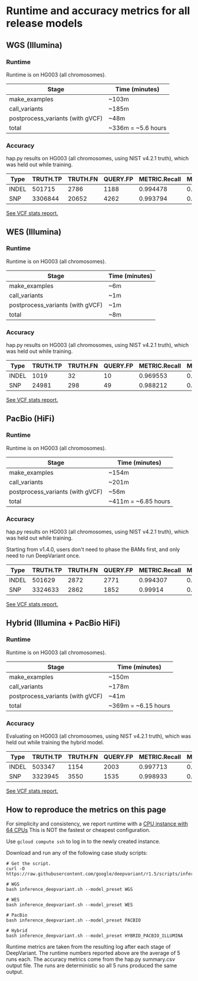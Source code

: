 # Runtime and accuracy metrics for all release models

## WGS (Illumina)

### Runtime

Runtime is on HG003 (all chromosomes).

Stage                            | Time (minutes)
-------------------------------- | -----------------
make_examples                    | ~103m
call_variants                    | ~185m
postprocess_variants (with gVCF) | ~48m
total                            | ~336m = ~5.6 hours

### Accuracy

hap.py results on HG003 (all chromosomes, using NIST v4.2.1 truth), which was
held out while training.

| Type  | TRUTH.TP | TRUTH.FN | QUERY.FP | METRIC.Recall | METRIC.Precision | METRIC.F1_Score |
| ----- | -------- | -------- | -------- | ------------- | ---------------- | --------------- |
| INDEL | 501715   | 2786     | 1188     | 0.994478      | 0.997733         | 0.996103        |
| SNP   | 3306844  | 20652    | 4262     | 0.993794      | 0.998713         | 0.996247        |

[See VCF stats report.](https://storage.googleapis.com/deepvariant/visual_reports/DeepVariant/1.5.0/WGS/deepvariant.output.visual_report.html)

## WES (Illumina)

### Runtime

Runtime is on HG003 (all chromosomes).

Stage                            | Time (minutes)
-------------------------------- | -----------------
make_examples                    | ~6m
call_variants                    | ~1m
postprocess_variants (with gVCF) | ~1m
total                            | ~8m

### Accuracy

hap.py results on HG003 (all chromosomes, using NIST v4.2.1 truth), which was
held out while training.

| Type  | TRUTH.TP | TRUTH.FN | QUERY.FP | METRIC.Recall | METRIC.Precision | METRIC.F1_Score |
| ----- | -------- | -------- | -------- | ------------- | ---------------- | --------------- |
| INDEL | 1019     | 32       | 10       | 0.969553      | 0.990467         | 0.979898        |
| SNP   | 24981    | 298      | 49       | 0.988212      | 0.998043         | 0.993103        |

[See VCF stats report.](https://storage.googleapis.com/deepvariant/visual_reports/DeepVariant/1.5.0/WES/deepvariant.output.visual_report.html)

## PacBio (HiFi)

### Runtime

Runtime is on HG003 (all chromosomes).

Stage                            | Time (minutes)
-------------------------------- | -----------------
make_examples                    | ~154m
call_variants                    | ~201m
postprocess_variants (with gVCF) | ~56m
total                            | ~411m = ~6.85 hours

### Accuracy

hap.py results on HG003 (all chromosomes, using NIST v4.2.1 truth), which was
held out while training.

Starting from v1.4.0, users don't need to phase the BAMs first, and only need
to run DeepVariant once.

| Type  | TRUTH.TP | TRUTH.FN | QUERY.FP | METRIC.Recall | METRIC.Precision | METRIC.F1_Score |
| ----- | -------- | -------- | -------- | ------------- | ---------------- | --------------- |
| INDEL | 501629   | 2872     | 2771     | 0.994307      | 0.994725         | 0.994516        |
| SNP   | 3324633  | 2862     | 1852     | 0.99914       | 0.999444         | 0.999292        |

[See VCF stats report.](https://storage.googleapis.com/deepvariant/visual_reports/DeepVariant/1.5.0/PACBIO/deepvariant.output.visual_report.html)

## Hybrid (Illumina + PacBio HiFi)

### Runtime

Runtime is on HG003 (all chromosomes).

Stage                            | Time (minutes)
-------------------------------- | -----------------
make_examples                    | ~150m
call_variants                    | ~178m
postprocess_variants (with gVCF) | ~41m
total                            | ~369m = ~6.15 hours

### Accuracy

Evaluating on HG003 (all chromosomes, using NIST v4.2.1 truth), which was held
out while training the hybrid model.

| Type  | TRUTH.TP | TRUTH.FN | QUERY.FP | METRIC.Recall | METRIC.Precision | METRIC.F1_Score |
| ----- | -------- | -------- | -------- | ------------- | ---------------- | --------------- |
| INDEL | 503347   | 1154     | 2003     | 0.997713      | 0.996225         | 0.996968        |
| SNP   | 3323945  | 3550     | 1535     | 0.998933      | 0.999539         | 0.999236        |

[See VCF stats report.](https://storage.googleapis.com/deepvariant/visual_reports/DeepVariant/1.5.0/HYBRID/deepvariant.output.visual_report.html)

## How to reproduce the metrics on this page

For simplicity and consistency, we report runtime with a
[CPU instance with 64 CPUs](deepvariant-details.md#command-for-a-cpu-only-machine-on-google-cloud-platform)
This is NOT the fastest or cheapest configuration.

Use `gcloud compute ssh` to log in to the newly created instance.

Download and run any of the following case study scripts:

```
# Get the script.
curl -O https://raw.githubusercontent.com/google/deepvariant/r1.5/scripts/inference_deepvariant.sh

# WGS
bash inference_deepvariant.sh --model_preset WGS

# WES
bash inference_deepvariant.sh --model_preset WES

# PacBio
bash inference_deepvariant.sh --model_preset PACBIO

# Hybrid
bash inference_deepvariant.sh --model_preset HYBRID_PACBIO_ILLUMINA
```

Runtime metrics are taken from the resulting log after each stage of
DeepVariant. The runtime numbers reported above are the average of 5 runs each.
The accuracy metrics come from the hap.py summary.csv output file.
The runs are deterministic so all 5 runs produced the same output.

[CPU instance with 64 CPUs]: deepvariant-details.md#command-for-a-cpu-only-machine-on-google-cloud-platform

